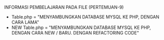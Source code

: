 INFORMASI PEMBELAJARAN PADA FILE (PERTEMUAN-9)

- Table.php = "MENYAMBUNGKAN DATABASE MYSQL KE PHP, DENGAN CARA LAMA"
- NEW Table.php = "MENYAMBUNGKAN DATABASE MYSQL KE PHP, DENGAN CARA NEW / BARU. DENGAN REFACTORING CODE"
